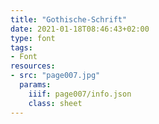 ```yaml
---
title: "Gothische-Schrift"
date: 2021-01-18T08:46:43+02:00
type: font
tags:
- Font
resources:
- src: "page007.jpg"
  params:
    iiif: page007/info.json
    class: sheet
---
```

